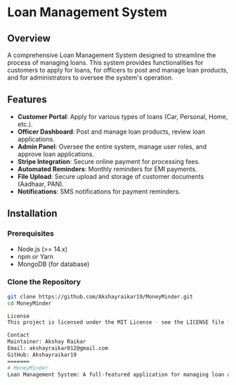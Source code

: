 
# Loan Management System

## Overview

A comprehensive Loan Management System designed to streamline the process of managing loans. This system provides functionalities for customers to apply for loans, for officers to post and manage loan products, and for administrators to oversee the system's operation.

## Features

- **Customer Portal**: Apply for various types of loans (Car, Personal, Home, etc.).
- **Officer Dashboard**: Post and manage loan products, review loan applications.
- **Admin Panel**: Oversee the entire system, manage user roles, and approve loan applications.
- **Stripe Integration**: Secure online payment for processing fees.
- **Automated Reminders**: Monthly reminders for EMI payments.
- **File Upload**: Secure upload and storage of customer documents (Aadhaar, PAN).
- **Notifications**: SMS notifications for payment reminders.

## Installation

### Prerequisites

- Node.js (>= 14.x)
- npm or Yarn
- MongoDB (for database)

### Clone the Repository

```bash
git clone https://github.com/Akshayraikar19/MoneyMinder.git
cd MoneyMinder

License
This project is licensed under the MIT License - see the LICENSE file for details.

Contact
Maintainer: Akshay Raikar
Email: akshayraikar012@gmail.com
GitHub: Akshayraikar19
=======
# MoneyMinder
Loan Management System: A full-featured application for managing loan applications, payments, and officer verification. Includes admin panel, loan tracking, payment integration with Stripe, image uploads with Cloudinary, task scheduling with Node Cron.
